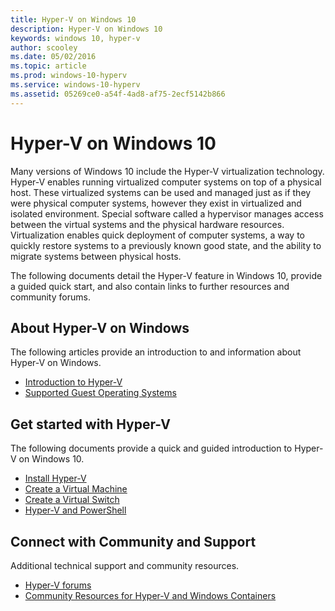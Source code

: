 ```yaml
---
title: Hyper-V on Windows 10 
description: Hyper-V on Windows 10 
keywords: windows 10, hyper-v
author: scooley
ms.date: 05/02/2016
ms.topic: article
ms.prod: windows-10-hyperv
ms.service: windows-10-hyperv
ms.assetid: 05269ce0-a54f-4ad8-af75-2ecf5142b866
---
```


# Hyper-V on Windows 10 

Many versions of Windows 10 include the Hyper-V virtualization technology. Hyper-V enables running virtualized computer systems on top of a physical host. These virtualized systems can be used and managed just as if they were physical computer systems, however they exist in virtualized and isolated environment. Special software called a hypervisor manages access between the virtual systems and the physical hardware resources. Virtualization enables quick deployment of computer systems, a way to quickly restore systems to a previously known good state, and the ability to migrate systems between physical hosts.

The following documents detail the Hyper-V feature in Windows 10, provide a guided quick start, and also contain links to further resources and community forums. 

## About Hyper-V on Windows
The following articles provide an introduction to and information about Hyper-V on Windows.

* [Introduction to Hyper-V](./about/index.md)
* [Supported Guest Operating Systems](about/supported-guest-os.md)

## Get started with Hyper-V
The following documents provide a quick and guided introduction to Hyper-V on Windows 10.

* [Install Hyper-V](quick-start/enable-hyper-v.md)
* [Create a Virtual Machine](quick-start/create-virtual-machine.md)
* [Create a Virtual Switch](quick-start/connect-to-network.md)
* [Hyper-V and PowerShell](quick-start/try-hyper-v-powershell.md)

## Connect with Community and Support
Additional technical support and community resources.

* [Hyper-V forums](https://social.technet.microsoft.com/Forums/windowsserver/home?forum=winserverhyperv)
* [Community Resources for Hyper-V and Windows Containers](/virtualization/community/index.md)
